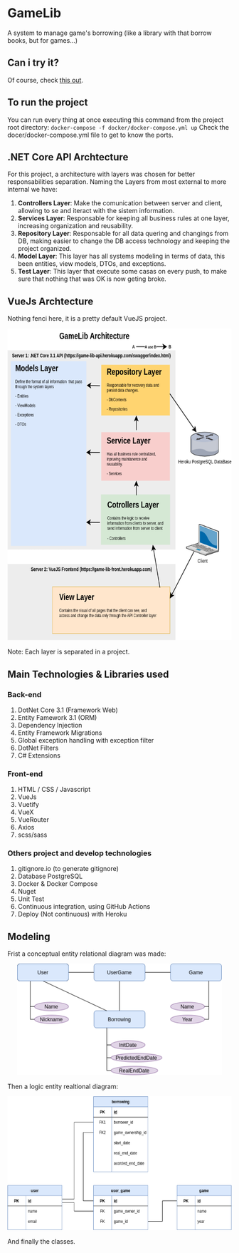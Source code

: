 # GameLib
A system to manage game's borrowing (like a library with that borrow books, but for games...)

## Can i try it?
Of course, check [this out](https://game-lib-front.herokuapp.com/Login).

## To run the project
You can run every thing at once executing this command from the project root directory: ```docker-compose -f docker/docker-compose.yml up```
Check the docer/docker-compose.yml file to get to know the ports.

## .NET Core API Archtecture
For this project, a architecture with layers was chosen for better responsabilities separation. Naming the Layers from most external to more internal we have:
1. **Controllers Layer**: Make the comunication between server and client, allowing to se and iteract with the sistem information.
2. **Services Layer**: Responsable for keeping all business rules at one layer, increasing organization and reusability.
3. **Repository Layer**: Responsable for all data quering and changings from DB, making easier to change the DB access technology and keeping the project organized.
4. **Model Layer**: This layer has all systems modeling in terms of data, this been entities, view models, DTOs, and exceptions.
5. **Test Layer**: This layer that execute some casas on every push, to make sure that nothing that was OK is now geting broke.

## VueJs Archtecture
Nothing fenci here, it is a pretty default VueJS project.

<p align="center">
  <img height="700" src="doc/architecture.png?raw=true">
</p>


Note: Each layer is separated in a project.

## Main Technologies & Libraries used
### Back-end
1. DotNet Core 3.1 (Framework Web)
2. Entity Famework 3.1 (ORM)
3. Dependency Injection
4. Entity Framework Migrations
5. Global exception handling with exception filter
6. DotNet Filters
7. C# Extensions
### Front-end
1. HTML / CSS / Javascript
2. VueJs
3. Vuetify
4. VueX
5. VueRouter
6. Axios
7. scss/sass
 
### Others project and develop technologies
1. gitignore.io (to generate gitignore)
2. Database PostgreSQL
3. Docker & Docker Compose
4. Nuget
5. Unit Test
6. Continuous integration, using GitHub Actions
7. Deploy (Not continuous) with Heroku

## Modeling
Frist a conceptual entity relational diagram was made:
<p align="center">
  <img height="250" src="doc/concept_ER.png?raw=true">
</p>

Then a logic entity realtional diagram:
<p align="center">
  <img height="300" src="doc/logical_ER.png?raw=true">
</p>

And finally the classes.
